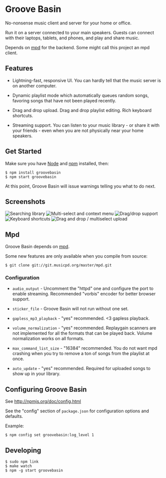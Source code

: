 # Groove Basin

No-nonsense music client and server for your home or office.

Run it on a server connected to your main speakers. Guests can connect with
their laptops, tablets, and phones, and play and share music.

Depends on [mpd](http://musicpd.org) for the backend. Some might call this
project an mpd client.

## Features

* Lightning-fast, responsive UI. You can hardly tell that the music server is
  on another computer.

* Dynamic playlist mode which automatically queues random songs, favoring
  songs that have not been played recently.

* Drag and drop upload. Drag and drop playlist editing. Rich keyboard
  shortcuts.

* Streaming support. You can listen to your music library - or share it with
  your friends - even when you are not physically near your home speakers.

## Get Started

Make sure you have [Node](http://nodejs.org) and [npm](http://npmjs.org)
installed, then:

```
$ npm install groovebasin
$ npm start groovebasin
```

At this point, Groove Basin will issue warnings telling you what to do next.

## Screenshots

![Searching library](http://www.superjoesoftware.com/temp/groove-basin-5.png)
![Multi-select and context menu](http://www.superjoesoftware.com/temp/groove-basin-2.png)
![Drag/drop support](http://www.superjoesoftware.com/temp/groove-basin-3.png)
![Keyboard shortcuts](http://www.superjoesoftware.com/temp/groove-basin-4.png)
![Drag and drop / multiselect upload](http://www.superjoesoftware.com/temp/groove-basin-1.png)

## Mpd

Groove Basin depends on [mpd](http://musicpd.org).

Some new features are only available when you compile from source:

```
$ git clone git://git.musicpd.org/master/mpd.git
```

### Configuration

* `audio_output` - Uncomment the "httpd" one and configure the port to enable
  streaming. Recommended "vorbis" encoder for better browser support.

* `sticker_file` - Groove Basin will not run without one set.

* `gapless_mp3_playback` - "yes" recommended. <3 gapless playback.

* `volume_normalization` - "yes" recommended. Replaygain scanners are not
  implemented for all the formats that can be played back. Volume normalization
  works on all formats.

* `max_command_list_size` - "16384" recommended. You do not want mpd crashing
  when you try to remove a ton of songs from the playlist at once.

* `auto_update` - "yes" recommended. Required for uploaded songs to show up
  in your library.

## Configuring Groove Basin

See http://npmjs.org/doc/config.html

See the "config" section of `package.json` for configuration options and
defaults.

Example:

```
$ npm config set groovebasin:log_level 1
```

## Developing

```
$ sudo npm link
$ make watch
$ npm -g start groovebasin
```
